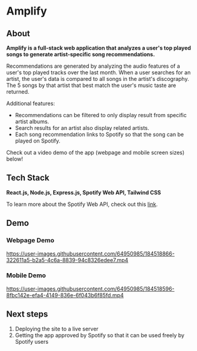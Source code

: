 # Amplify

## About

**Amplify is a full-stack web application that analyzes a user's top played songs to generate artist-specific song recommendations.**

Recommendations are generated by analyzing the audio features of a user's top played tracks over the last month. When a user searches for an artist, the user's data is compared to all songs in the artist's discography. The 5 songs by that artist that best match the user's music taste are returned.

Additional features:

- Recommendations can be filtered to only display result from specific artist albums.
- Search results for an artist also display related artists.
- Each song recommendation links to Spotify so that the song can be played on Spotify.

Check out a video demo of the app (webpage and mobile screen sizes) below!

## Tech Stack

**React.js, Node.js, Express.js, Spotify Web API, Tailwind CSS**

To learn more about the Spotify Web API, check out this [link](https://developer.spotify.com/).

## Demo

### Webpage Demo

https://user-images.githubusercontent.com/64950985/184518866-322611a5-b2a5-4c6a-8839-94c8326edee7.mp4

### Mobile Demo

https://user-images.githubusercontent.com/64950985/184518596-8fbc142e-efa4-4149-836e-6f043b6f85fd.mp4

## Next steps

1. Deploying the site to a live server
2. Getting the app approved by Spotify so that it can be used freely by Spotify users
